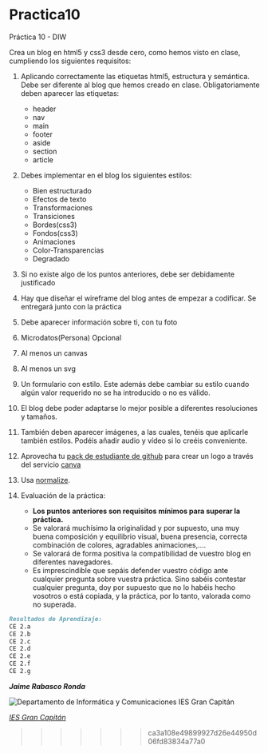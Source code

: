 # Practica10

Práctica 10 - DIW

Crea un blog en html5 y css3 desde cero, como hemos visto en clase, cumpliendo los siguientes requisitos:

1. Aplicando correctamente las etiquetas html5, estructura y semántica. Debe ser diferente al blog que hemos creado en clase. Obligatoriamente deben aparecer las etiquetas:

    - header
    - nav
    - main
    - footer
    - aside
    - section
    - article

2. Debes implementar en el blog los siguientes estilos:

   - Bien estructurado
   - Efectos de texto
   - Transformaciones
   - Transiciones
   - Bordes(css3)
   - Fondos(css3)
   - Animaciones
   - Color-Transparencias
   - Degradado

3. Si no existe algo de los puntos anteriores, debe ser debidamente justificado

4. Hay que diseñar el wireframe del blog antes de empezar a codificar. Se entregará junto con la práctica

5. Debe aparecer información sobre ti, con tu foto

6. Microdatos(Persona) Opcional

7. Al menos un canvas

8. Al menos un svg

9. Un formulario con estilo. Este además debe cambiar su estilo cuando algún valor requerido no se ha introducido o no es válido.

10. El blog debe poder adaptarse lo mejor posible a diferentes resoluciones y tamaños.

11. También deben aparecer imágenes, a las cuales, tenéis que aplicarle también estilos. Podéis añadir audio y vídeo si lo creéis conveniente.

12. Aprovecha tu [pack de estudiante de github](https://education.github.com/pack) para crear un logo a través del servicio [canva](https://www.canva.com/)

13. Usa [normalize](https://necolas.github.io/normalize.css/).

14. Evaluación de la práctica:

    - **Los puntos anteriores son requisitos mínimos para superar la práctica.**
    - Se valorará muchísimo la originalidad y por supuesto, una muy buena composición y equilibrio visual, buena presencia, correcta combinación de colores, agradables animaciones,....
    - Se valorará de forma positiva la compatibilidad de vuestro blog en diferentes navegadores.
    - Es imprescindible que sepáis defender vuestro código ante cualquier pregunta sobre vuestra práctica. Sino sabéis contestar cualquier pregunta, doy por supuesto que no lo habéis hecho vosotros o está copiada, y la práctica, por lo tanto, valorada como no superada.

```markdown
Resultados de Aprendizaje:
CE 2.a
CE 2.b
CE 2.c
CE 2.d
CE 2.e
CE 2.f
CE 2.g
```

___Jaime Rabasco Ronda___

![Departamento de Informática y Comunicaciones IES Gran Capitán](https://informatica.iesgrancapitan.org/wp-content/uploads/2019/12/logo_completo_200x43.png)

_[IES Gran Capitán](https://informatica.iesgrancapitan.org/)_
>>>>>>> ca3a108e49899927d26e44950d06fd83834a77a0
